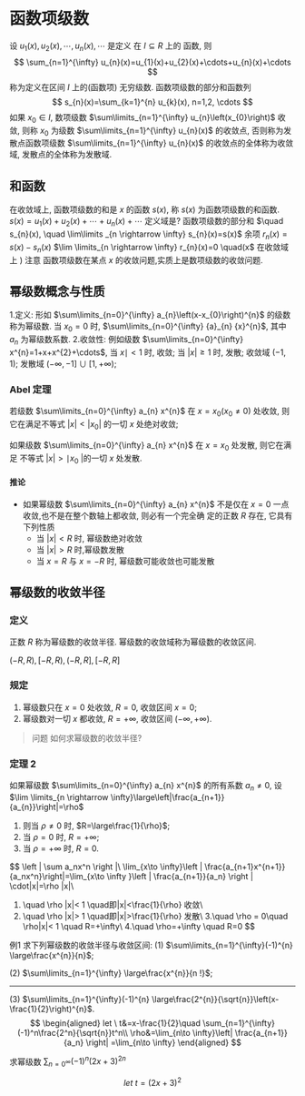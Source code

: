 # 函数项级数

设 $u_{1}(x), u_{2}(x), \cdots, u_{n}(x), \cdots$ 是定义 在 $I \subseteq R$ 上的 函数, 则
$$
\sum_{n=1}^{\infty} u_{n}(x)=u_{1}(x)+u_{2}(x)+\cdots+u_{n}(x)+\cdots
$$
称为定义在区间 $I$ 上的(函数项) 无穷级数.
函数项级数的部分和函数列
$$
s_{n}(x)=\sum_{k=1}^{n} u_{k}(x), n=1,2, \cdots
$$
如果 $x_{0} \in I$, 数项级数 $\sum\limits_{n=1}^{\infty} u_{n}\left(x_{0}\right)$ 收敛,
则称 $x_{0}$ 为级数 $\sum\limits_{n=1}^{\infty} u_{n}(x)$ 的收敛点, 否则称为发散点函数项级数 $\sum\limits_{n=1}^{\infty} u_{n}(x)$ 的收敛点的全体称为收敛域, 发散点的全体称为发散域.

## 和函数

在收敛域上, 函数项级数的和是 $x$ 的函数 $s(x)$, 称 $s(x)$ 为函数项级数的和函数.
${s}({x})={u}_{1}({x})+{u}_{2}({x})+\cdots+{u}_{n}(x)+\cdots$ 定义域是?
函数项级数的部分和 $\quad s_{n}(x), \quad \lim\limits _{n \rightarrow \infty} s_{n}(x)=s(x)$
余项 $r_{n}(x)=s(x)-s_{n}(x)$
$\lim \limits_{n \rightarrow \infty} r_{n}(x)=0 \quad(x$ 在收敛域上 $)$
注意 函数项级数在某点 $x$ 的收敛问题,实质上是数项级数的收敛问题.

## 幂级数概念与性质

1.定义: 形如 $\sum\limits_{n=0}^{\infty} a_{n}\left(x-x_{0}\right)^{n}$ 的级数称为幂级数. 当 ${x}_{0}={0}$ 时, $\sum\limits_{n=0}^{\infty} {a}_{n} {x}^{n}$, 其中 ${a}_{n}$ 为幂级数系数.
2.收敛性: 例如级数 $\sum\limits_{n=0}^{\infty} x^{n}=1+x+x^{2}+\cdots$, 当 $x \mid<1$ 时, 收敛; 当 $|x| \geq 1$ 时, 发散;
   收敛域 $(-1,1) ;$ 发散域 $(-\infty,-1] \cup[1,+\infty)$;

### Abel 定理

若级数 $\sum\limits_{n=0}^{\infty} a_{n} x^{n}$ 在 $x=x_{0}\left(x_{0} \neq 0\right)$ 处收敛, 
则它在满足不等式 $|x|<\left|x_{0}\right|$ 的一切 $x$ 处绝对收敛; 

如果级数 $\sum\limits_{n=0}^{\infty} a_{n} x^{n}$ 在 $x=x_{0}$ 处发散, 
则它在满足 不等式 $|{x}|>\mid {x}_{{0}}$ |的一切 ${x}$ 处发散.

#### 推论

+   如果幂级数 $\sum\limits_{n=0}^{\infty} a_{n} x^{n}$ 不是仅在 $x=0$ 一点收敛,也不是在整个数轴上都收敛, 则必有一个完全确 定的正数 ${R}$ 存在, 它具有下列性质
    +   当 $|{x}|<{R}$ 时, 幂级数绝对收敛
    +   当 $|{x}|>{R}$ 时,幂级数发散
    +   当 ${x}={R}$ 与 ${x}=-{R}$ 时, 幂级数可能收敛也可能发散

## 幂级数的收敛半径

### 定义

正数 $R$ 称为幂级数的收敛半径. 幂级数的收敛域称为幂级数的收敛区间. 

$(-R, R),[-R, R),(-R, R],[-R, R]$

### 规定

1.   幂级数只在 $x=0$ 处收敛, $R=0,$ 收敛区间 $x=0$;
2.   幂级数对一切 $x$ 都收敛, $R=+\infty$, 收敛区间 $(-\infty,+\infty)$.

>    问题 如何求幂级数的收敛半径?

### 定理 2

如果幂级数 $\sum\limits_{n=0}^{\infty} a_{n} x^{n}$ 的所有系数 $a_{n} \neq 0$, 设 $\lim \limits_{n \rightarrow \infty}\large\left|\frac{a_{n+1}}{a_{n}}\right|=\rho$

1.   则当 $\rho \neq 0$ 时, $R=\large\frac{1}{\rho}$;
2.   当 $\rho={0}$ 时, ${R}=+\infty$;
3.   当 $\rho=+\infty$ 时, ${R}={0}$. 

$$
\left | \sum a_nx^n \right |\\
\lim_{x\to \infty}\left | \frac{a_{n+1}x^{n+1}}{a_nx^n}\right|=\lim_{x\to \infty }\left | \frac{a_{n+1}}{a_n} \right | \cdot|x|=\rho |x|\\
1. \quad \rho |x|< 1 \quad即|x|<\frac{1}{\rho} 收敛\\
2. \quad \rho |x|> 1 \quad即|x|>\frac{1}{\rho} 发散\\
3.\quad \rho = 0\quad \rho|x|< 1 \quad R=+\infty\\
4.\quad \rho=+\infty \quad R=0
$$

例1 求下列幂级数的收敛半径与收敛区间:
(1) $\sum\limits_{n=1}^{\infty}(-1)^{n} \large\frac{x^{n}}{n}$;

(2) $\sum\limits_{n=1}^{\infty} \large\frac{x^{n}}{n !}$;

---

(3) $\sum\limits_{n=1}^{\infty}(-1)^{n} \large\frac{2^{n}}{\sqrt{n}}\left(x-\frac{1}{2}\right)^{n}$.
$$
\begin{aligned}
    let \ t&=x-\frac{1}{2}\quad \sum_{n=1}^{\infty}(-1)^n\frac{2^n}{\sqrt{n}}t^n\\
    \rho&=\lim_{n\to \infty}\left| \frac{a_{n+1}}{a_n} \right| =\lim_{n\to \infty}
\end{aligned}
$$


求幂级数 $\sum_{n=0^{\infty}}(-1)^n(2x+3)^{2n}$

$$
    let \ t=(2x+3)^2
$$


